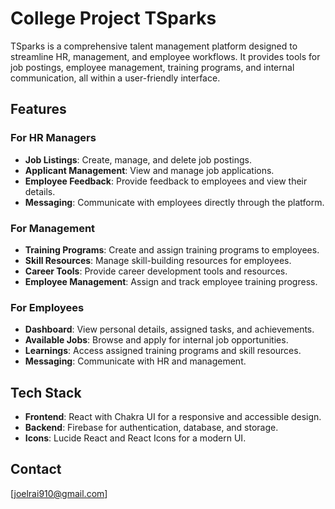 # College Project TSparks
TSparks is a comprehensive talent management platform designed to streamline HR, management, and employee workflows. It provides tools for job postings, employee management, training programs, and internal communication, all within a user-friendly interface.

## Features

### For HR Managers
- **Job Listings**: Create, manage, and delete job postings.
- **Applicant Management**: View and manage job applications.
- **Employee Feedback**: Provide feedback to employees and view their details.
- **Messaging**: Communicate with employees directly through the platform.

### For Management
- **Training Programs**: Create and assign training programs to employees.
- **Skill Resources**: Manage skill-building resources for employees.
- **Career Tools**: Provide career development tools and resources.
- **Employee Management**: Assign and track employee training progress.

### For Employees
- **Dashboard**: View personal details, assigned tasks, and achievements.
- **Available Jobs**: Browse and apply for internal job opportunities.
- **Learnings**: Access assigned training programs and skill resources.
- **Messaging**: Communicate with HR and management.

## Tech Stack
- **Frontend**: React with Chakra UI for a responsive and accessible design.
- **Backend**: Firebase for authentication, database, and storage.
- **Icons**: Lucide React and React Icons for a modern UI.

## Contact
[joelrai910@gmail.com]
